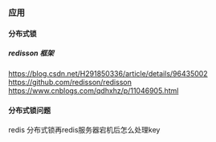 ### 应用
#### 分布式锁
##### redisson 框架 
https://blog.csdn.net/H291850336/article/details/96435002
https://github.com/redisson/redisson
https://www.cnblogs.com/qdhxhz/p/11046905.html
#### 分布式锁问题
redis 分布式锁再redis服务器宕机后怎么处理key